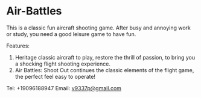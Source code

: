 # Air-Battles

This is a classic fun aircraft shooting game. After busy and annoying work or study, you need a good leisure game to have fun.

Features:
1. Heritage classic aircraft to play, restore the thrill of passion, to bring you a shocking flight shooting experience.
2. Air Battles: Shoot Out continues the classic elements of the flight game, the perfect feel easy to operate!

Tel: +19096188947
Email: v9337p@gmail.com
